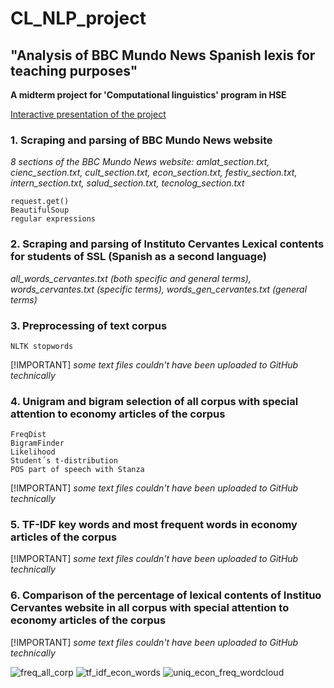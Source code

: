 # CL_NLP_project
## "Analysis of BBC Mundo News Spanish lexis for teaching purposes" 
**A midterm project for 'Computational linguistics' program in HSE**

[Interactive presentation of the project](https://view.genially.com/67b8d17fc1dc50bb869a581b/presentation-clnlpproject)



### 1. Scraping and parsing of BBC Mundo News website
*8 sections of the BBC Mundo News website: amlat_section.txt, cienc_section.txt, cult_section.txt, econ_section.txt, festiv_section.txt, intern_section.txt, salud_section.txt, tecnolog_section.txt*
   ```
   request.get()
   BeautifulSoup
   regular expressions
   ```


### 2. Scraping and parsing of Instituto Cervantes Lexical contents for students of SSL (Spanish as a second language) 
*all_words_cervantes.txt (both specific and general terms), words_cervantes.txt (specific terms), words_gen_cervantes.txt (general terms)*

### 3. Preprocessing of text corpus
```
NLTK stopwords
```
[!IMPORTANT]
*some text files couldn't have been uploaded to GitHub technically*

### 4. Unigram and bigram selection of all corpus with special attention to economy articles of the corpus 
```
FreqDist
BigramFinder
Likelihood
Student´s t-distribution
POS part of speech with Stanza
```
[!IMPORTANT]
*some text files couldn't have been uploaded to GitHub technically*

### 5. TF-IDF key words and most frequent words in economy articles of the corpus
[!IMPORTANT]
*some text files couldn't have been uploaded to GitHub technically*

### 6. Comparison of the percentage of lexical contents of Instituo Cervantes website in all corpus with special attention to economy articles of the corpus
[!IMPORTANT] 
*some text files couldn't have been uploaded to GitHub technically*

 ![freq_all_corp](https://github.com/user-attachments/assets/23e72eb7-1691-4869-9e2b-c26b2c11fe94)
  ![tf_idf_econ_words](https://github.com/user-attachments/assets/6a230a03-d72e-4dc7-bfa9-0cce46d779a8)
   ![uniq_econ_freq_wordcloud](https://github.com/user-attachments/assets/0bab7951-f764-4cfe-8f2d-399cd0a91c71)
